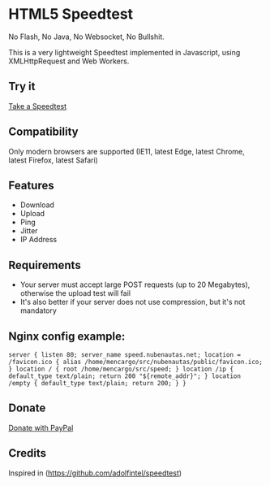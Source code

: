 # HTML5 Speedtest

No Flash, No Java, No Websocket, No Bullshit.

This is a very lightweight Speedtest implemented in Javascript, using XMLHttpRequest and Web Workers.

## Try it
[Take a Speedtest](http://speed.nubenautas.net)

## Compatibility
Only modern browsers are supported (IE11, latest Edge, latest Chrome, latest Firefox, latest Safari)

## Features
* Download
* Upload
* Ping
* Jitter
* IP Address

## Requirements
 - Your server must accept large POST requests (up to 20 Megabytes), otherwise the upload test will fail
 - It's also better if your server does not use compression, but it's not mandatory

## Nginx config example:
``
  server {
    listen 80;
    server_name speed.nubenautas.net;
    location = /favicon.ico {
      alias /home/mencargo/src/nubenautas/public/favicon.ico;
    }
    location / {
      root /home/mencargo/src/speed;
    }
    location /ip {
      default_type text/plain;
      return 200 "${remote_addr}";
    }
    location /empty {
      default_type text/plain;
      return 200;
    }
  }
``

## Donate
[Donate with PayPal](https://www.paypal.me/mencargo)

## Credits
Inspired in (https://github.com/adolfintel/speedtest)
